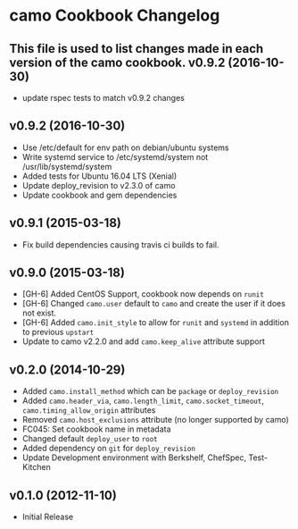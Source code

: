 camo Cookbook Changelog
==========================
This file is used to list changes made in each version of the camo cookbook.
v0.9.2 (2016-10-30)
-------------------
- update rspec tests to match v0.9.2 changes

v0.9.2 (2016-10-30)
-------------------

- Use /etc/default for env path on debian/ubuntu systems
- Write systemd service to /etc/systemd/system not /usr/lib/systemd/system
- Added tests for Ubuntu 16.04 LTS (Xenial)
- Update deploy_revision to v2.3.0 of camo
- Update cookbook and gem dependencies

v0.9.1 (2015-03-18)
-------------------

- Fix build dependencies causing travis ci builds to fail.

v0.9.0 (2015-03-18)
-------------------

- [GH-6] Added CentOS Support, cookbook now depends on `runit`
- [GH-6] Changed `camo.user` default to `camo` and create the user if it does not exist.
- [GH-6] Added `camo.init_style` to allow for `runit` and `systemd` in addition to previous `upstart`
- Update to camo v2.2.0 and add `camo.keep_alive` attribute support

v0.2.0 (2014-10-29)
-------------------

- Added `camo.install_method` which can be `package` or `deploy_revision`
- Added `camo.header_via`, `camo.length_limit`, `camo.socket_timeout`, `camo.timing_allow_origin` attributes
- Removed `camo.host_exclusions` attribute (no longer supported by camo)
- FC045: Set cookbook name in metadata
- Changed default `deploy_user` to `root`
- Added dependency on `git` for `deploy_revision`
- Update Development environment with Berkshelf, ChefSpec, Test-Kitchen

v0.1.0 (2012-11-10)
-------------------

- Initial Release
